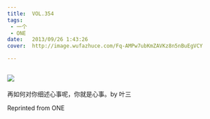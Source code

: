 ```yaml
---
title:	VOL.354
tags:
 - 一个
 - ONE
date:	2013/09/26 1:43:26
cover:	http://image.wufazhuce.com/Fq-AMPw7ubKmZAVKz8n5nBuEgVCY

---
```

![](http://image.wufazhuce.com/Fq-AMPw7ubKmZAVKz8n5nBuEgVCY)
---

再如何对你细述心事呢，你就是心事。by 叶三
 
Reprinted from ONE
